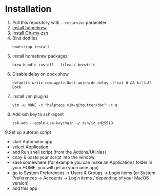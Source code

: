 # Installation
1. Pull this repository with `--recursive` parameter
2. [Install homebrew](https://brew.sh/index_pl)
3. [Install Oh-my-zsh](https://ohmyz.sh)
4. Bind dotfiles
    ```shell
    bootstrap install
    ```
5. Install homebrew packages
   ```shell
   brew bundle install --file=~/.brewfile
   ```
6. Disable delay on dock show
   ```shell
   defaults write com.apple.Dock autohide-delay -float 0 && killall Dock
   ```
7. Install vim plugins
   ```shell
   vim -u NONE -c "helptags vim-gitgutter/doc" -c q
   ```
8. Add ssh key to ssh-agent
   ```shell
   ssh-add --apple-use-keychain ~/.ssh/id_ed25519
   ```
9.Set up autorun script
   * start Automator.app
   * select Application
   * add Run shell script (from the Actions/Utilities)
   * copy & paste your script into the window
   * save somewhere (for example you can make an Applications folder in your HOME, you will get an yourname.app)
   * go to System Preferences -> Users & Groups -> Login items (or System Preferences -> Accounts -> Login items / depending of your MacOS version)
   * add this app
